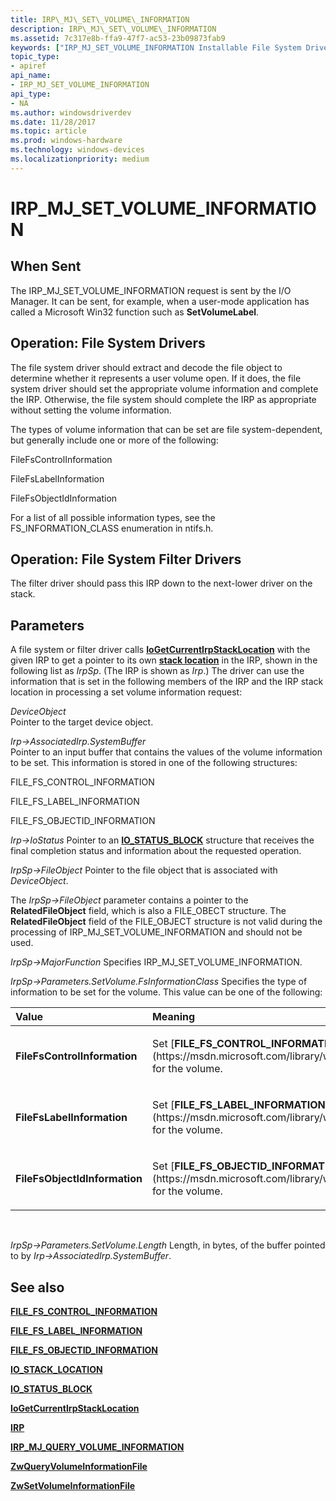 ```yaml
---
title: IRP\_MJ\_SET\_VOLUME\_INFORMATION
description: IRP\_MJ\_SET\_VOLUME\_INFORMATION
ms.assetid: 7c317e8b-ffa9-47f7-ac53-23b09873fab9
keywords: ["IRP_MJ_SET_VOLUME_INFORMATION Installable File System Drivers"]
topic_type:
- apiref
api_name:
- IRP_MJ_SET_VOLUME_INFORMATION
api_type:
- NA
ms.author: windowsdriverdev
ms.date: 11/28/2017
ms.topic: article
ms.prod: windows-hardware
ms.technology: windows-devices
ms.localizationpriority: medium
---
```


# IRP\_MJ\_SET\_VOLUME\_INFORMATION


## When Sent


The IRP\_MJ\_SET\_VOLUME\_INFORMATION request is sent by the I/O Manager. It can be sent, for example, when a user-mode application has called a Microsoft Win32 function such as **SetVolumeLabel**.

## Operation: File System Drivers


The file system driver should extract and decode the file object to determine whether it represents a user volume open. If it does, the file system driver should set the appropriate volume information and complete the IRP. Otherwise, the file system should complete the IRP as appropriate without setting the volume information.

The types of volume information that can be set are file system-dependent, but generally include one or more of the following:

FileFsControlInformation

FileFsLabelInformation

FileFsObjectIdInformation

For a list of all possible information types, see the FS\_INFORMATION\_CLASS enumeration in ntifs.h.

## Operation: File System Filter Drivers


The filter driver should pass this IRP down to the next-lower driver on the stack.

## Parameters


A file system or filter driver calls [**IoGetCurrentIrpStackLocation**](https://msdn.microsoft.com/library/windows/hardware/ff549174) with the given IRP to get a pointer to its own [**stack location**](https://msdn.microsoft.com/library/windows/hardware/ff550659) in the IRP, shown in the following list as *IrpSp*. (The IRP is shown as *Irp*.) The driver can use the information that is set in the following members of the IRP and the IRP stack location in processing a set volume information request:

<a href="" id="deviceobject"></a>*DeviceObject*  
Pointer to the target device object.

<a href="" id="irp--associatedirp-systembuffer"></a>*Irp-&gt;AssociatedIrp.SystemBuffer*  
Pointer to an input buffer that contains the values of the volume information to be set. This information is stored in one of the following structures:

FILE\_FS\_CONTROL\_INFORMATION

FILE\_FS\_LABEL\_INFORMATION

FILE\_FS\_OBJECTID\_INFORMATION

<a href="" id="irp--iostatus"></a>*Irp-&gt;IoStatus*
Pointer to an [**IO\_STATUS\_BLOCK**](https://msdn.microsoft.com/library/windows/hardware/ff550671) structure that receives the final completion status and information about the requested operation.

<a href="" id="irpsp--fileobject"></a>*IrpSp-&gt;FileObject*
Pointer to the file object that is associated with *DeviceObject*.

The *IrpSp-&gt;FileObject* parameter contains a pointer to the **RelatedFileObject** field, which is also a FILE\_OBECT structure. The **RelatedFileObject** field of the FILE\_OBJECT structure is not valid during the processing of IRP\_MJ\_SET\_VOLUME\_INFORMATION and should not be used.

<a href="" id="irpsp--majorfunction"></a>*IrpSp-&gt;MajorFunction*
Specifies IRP\_MJ\_SET\_VOLUME\_INFORMATION.

<a href="" id="irpsp--parameters-setvolume-fsinformationclass"></a>*IrpSp-&gt;Parameters.SetVolume.FsInformationClass*
Specifies the type of information to be set for the volume. This value can be one of the following:

<table>
<colgroup>
<col width="50%" />
<col width="50%" />
</colgroup>
<thead>
<tr class="header">
<th align="left">Value</th>
<th align="left">Meaning</th>
</tr>
</thead>
<tbody>
<tr class="odd">
<td align="left"><p><strong>FileFsControlInformation</strong></p></td>
<td align="left"><p>Set [<strong>FILE_FS_CONTROL_INFORMATION</strong>](https://msdn.microsoft.com/library/windows/hardware/ff540258) for the volume.</p></td>
</tr>
<tr class="even">
<td align="left"><p><strong>FileFsLabelInformation</strong></p></td>
<td align="left"><p>Set [<strong>FILE_FS_LABEL_INFORMATION</strong>](https://msdn.microsoft.com/library/windows/hardware/ff540271) for the volume.</p></td>
</tr>
<tr class="odd">
<td align="left"><p><strong>FileFsObjectIdInformation</strong></p></td>
<td align="left"><p>Set [<strong>FILE_FS_OBJECTID_INFORMATION</strong>](https://msdn.microsoft.com/library/windows/hardware/ff540274) for the volume.</p></td>
</tr>
</tbody>
</table>

 

<a href="" id="irpsp--parameters-setvolume-length"></a>*IrpSp-&gt;Parameters.SetVolume.Length*
Length, in bytes, of the buffer pointed to by *Irp-&gt;AssociatedIrp.SystemBuffer*.

## See also


[**FILE\_FS\_CONTROL\_INFORMATION**](https://msdn.microsoft.com/library/windows/hardware/ff540258)

[**FILE\_FS\_LABEL\_INFORMATION**](https://msdn.microsoft.com/library/windows/hardware/ff540271)

[**FILE\_FS\_OBJECTID\_INFORMATION**](https://msdn.microsoft.com/library/windows/hardware/ff540274)

[**IO\_STACK\_LOCATION**](https://msdn.microsoft.com/library/windows/hardware/ff550659)

[**IO\_STATUS\_BLOCK**](https://msdn.microsoft.com/library/windows/hardware/ff550671)

[**IoGetCurrentIrpStackLocation**](https://msdn.microsoft.com/library/windows/hardware/ff549174)

[**IRP**](https://msdn.microsoft.com/library/windows/hardware/ff550694)

[**IRP\_MJ\_QUERY\_VOLUME\_INFORMATION**](irp-mj-query-volume-information.md)

[**ZwQueryVolumeInformationFile**](https://msdn.microsoft.com/library/windows/hardware/ff567070)

[**ZwSetVolumeInformationFile**](https://msdn.microsoft.com/library/windows/hardware/ff567112)

 

 






